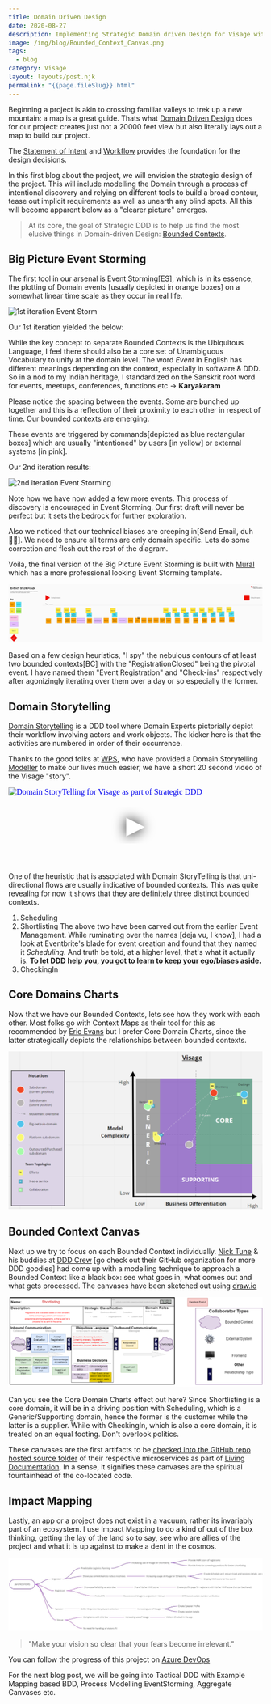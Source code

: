 ```yaml
---
title: Domain Driven Design
date: 2020-08-27
description: Implementing Strategic Domain driven Design for Visage with EventStorming, Domain Storytelling, Core Charts, Bounded Context Canvas.
image: /img/blog/Bounded_Context_Canvas.png
tags:
  - blog
category: Visage
layout: layouts/post.njk
permalink: "{{page.fileSlug}}.html"
---
```


Beginning a project is akin to crossing familiar valleys to trek up a new mountain: a map is a great guide. Thats what [Domain Driven Design](https://en.wikipedia.org/wiki/Domain-driven_design) does for our project: creates just not a 20000 feet view but also literally lays out a map to build our project.

The [Statement of Intent](https://github.com/HackerspaceMumbai/Visage/wiki/1-Statement-Of-Intent) and [Workflow](https://github.com/HackerspaceMumbai/Visage/wiki/2-Essential-Workflow) provides the foundation for the design decisions.

In this first blog about the project, we will envision the strategic design of the project. This will include modelling the Domain through a process of intentional discovery and relying on different tools to build a broad contour, tease out implicit requirements as well as unearth any blind spots. All this will become apparent below as a "clearer picture" emerges.

> At its core, the goal of Strategic DDD is to help us find the most elusive things in Domain-driven Design: [Bounded Contexts](https://www.infoq.com/news/2019/06/bounded-context-eric-evans/).

## Big Picture Event Storming

The first tool in our arsenal is Event Storming[ES], which is in its essence, the plotting of Domain events [usually depicted in orange boxes] on a somewhat linear time scale as they occur in real life.

![1st iteration Event Storm](/img/blog/Event_Storming_I1.jpg.jpg)

Our 1st iteration yielded the below:

While the key concept to separate Bounded Contexts is the Ubiquitous Language, I feel there should also be a core set of Unambiguous Vocabulary to unify at the domain level. The word _Event_ in English has different meanings depending on the context, especially in software & DDD. So in a nod to my Indian heritage, I standardized on the Sanskrit root word for events, meetups, conferences, functions etc -> **Karyakaram**

Please notice the spacing between the events. Some are bunched up together and this is a reflection of their proximity to each other in respect of time. Our bounded contexts are emerging.

These events are triggered by commands[depicted as blue rectangular boxes] which are usually "intentioned" by users [in yellow] or external systems [in pink].

Our 2nd iteration results:

![2nd iteration Event Storming](https://res.cloudinary.com/mumbai-hackerspace/image/upload/q_auto,f_auto/v1599142822/Visage/Design-ES-2nd.jpg)

Note how we have now added a few more events. This process of discovery is encouraged in Event Storming. Our first draft will never be perfect but it sets the bedrock for further exploration.

Also we noticed that our technical biases are creeping in[Send Email, duh🤦‍♂️]. We need to ensure all terms are only domain specific. Lets do some correction and flesh out the rest of the diagram.

Voila, the final version of the Big Picture Event Storming is built with [Mural](https://app.mural.co/invitation/mural/hm2422/1595976908405?sender=augcor3018&key=22e68a54-6b14-413d-a37c-b6278ccacfb7) which has a more professional looking Event Storming template.

![Big Picture Event Storming](/img/blog/Big_Picture_Event_Storming.png)

Based on a few design heuristics, "I spy" the nebulous contours of at least two bounded contexts[BC] with the "RegistrationClosed" being the pivotal event. I have named them "Event Registration" and "Check-ins" respectively after agonizingly iterating over them over a day or so especially the former.

## Domain Storytelling

[Domain Storytelling](https://domainstorytelling.org/) is a DDD tool where Domain Experts pictorially depict their workflow involving actors and work objects. The kicker here is that the activities are numbered in order of their occurrence.

Thanks to the good folks at [WPS](https://github.com/WPS), who have provided a Domain Storytelling [Modeller](https://www.wps.de/modeler/) to make our lives much easier, we have a short 20 second video of the Visage "story".

<iframe loading="lazy" name="DomainStoryTelling" width="100%" height="auto" src="https://www.youtube.com/embed/5vXRYps9_n8" srcdoc="<style>*{padding:0;margin:0;overflow:hidden}html,body{height:100%}img,span{position:absolute;width:100%;top:0;bottom:0;margin:auto}span{height:1.5em;text-align:center;font:48px/1.5 sans-serif;color:white;text-shadow:0 0 0.5em black}</style><a href=https://www.youtube.com/embed/5vXRYps9_n8?autoplay=1><img src=https://img.youtube.com/vi/5vXRYps9_n8/hqdefault.jpg alt='Domain StoryTelling for Visage as part of Strategic DDD'><span>▶</span></a>" frameborder="0" allow="accelerometer; autoplay; encrypted-media; gyroscope; picture-in-picture" allowfullscreen title="Domain StoryTelling for Visage as part of Strategic DDD"></iframe>

One of the heuristic that is associated with Domain StoryTelling is that uni-directional flows are usually indicative of bounded contexts. This was quite revealing for now it shows that they are definitely three distinct bounded contexts.

1. Scheduling
2. Shortlisting
   The above two have been carved out from the earlier Event Management. While ruminating over the names [deja vu, I know], I had a look at Eventbrite's blade for event creation and found that they named it _Scheduling_. And truth be told, at a higher level, that's what it actually is. **To let DDD help you, you got to learn to keep your ego/biases aside.**
3. CheckingIn

## Core Domains Charts

Now that we have our Bounded Contexts, lets see how they work with each other. Most folks go with Context Maps as their tool for this as recommended by [Eric Evans](https://dddcommunity.org/book/evans_2003/) but I prefer Core Domain Charts, since the latter strategically depicts the relationships between bounded contexts.

![Core Domain Charts](/img/blog/Visage_Core_Domain_Charts.png)

## Bounded Context Canvas

Next up we try to focus on each Bounded Context individually. [Nick Tune](https://medium.com/@ntcoding) & his buddies at [DDD Crew](https://github.com/ddd-crew) [go check out their GitHub organization for more DDD goodies] had come up with a modelling technique to approach a Bounded Context like a black box: see what goes in, what comes out and what gets processed. The canvases have been sketched out using [draw.io](https://drawio-app.com/)

![Shortlisting Bounded Context Canvas](/img/blog/Shortlistingv4.png)

Can you see the Core Domain Charts effect out here? Since Shortlisting is a core domain, it will be in a driving position with Scheduling, which is a Generic/Supporting domain, hence the former is the customer while the latter is a supplier. While with CheckingIn, which is also a core domain, it is treated on an equal footing. Don't overlook politics.

These canvases are the first artifacts to be [checked into the GitHub repo hosted source folder](https://github.com/HackerspaceMumbai/Visage/commit/6768e24bc865e2b12109198ebe0421ba93991b2b) of their respective microservices as part of [Living Documentation](https://leanpub.com/livingdocumentation). In a sense, it signifies these canvases are the spiritual fountainhead of the co-located code.

## Impact Mapping

Lastly, an app or a project does not exist in a vacuum, rather its invariably part of an ecosystem. I use Impact Mapping to do a kind of out of the box thinking, getting the lay of the land so to say, see who are allies of the project and what it is up against to make a dent in the cosmos.

![Impact Mapping](/img/blog/Impact_Mapping.png)

> "Make your vision so clear that your fears become irrelevant."

You can follow the progress of this project on [Azure DevOps](https://bit.ly/2YHTZgq)

For the next blog post, we will be going into Tactical DDD with Example Mapping based BDD, Process Modelling EventStorming, Aggregate Canvases etc.
